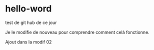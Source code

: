 # hello-word
test de git hub
de ce jour

Je le modifie de nouveau pour comprendre comment celà fonctionne.

Ajout dans la modif 02

